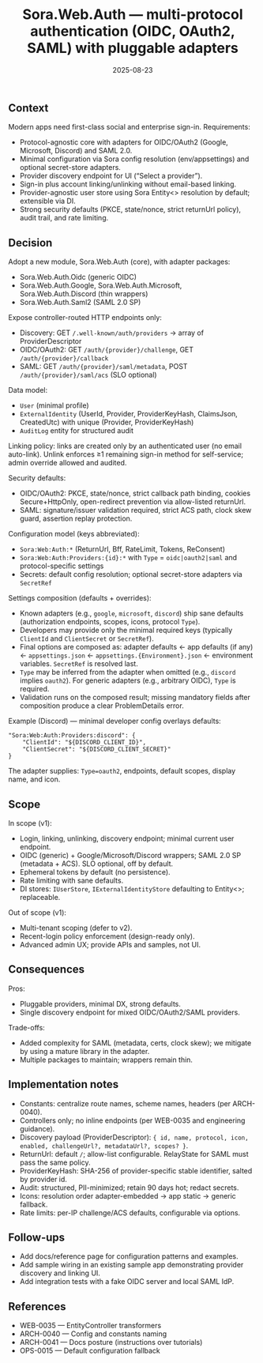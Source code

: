 ﻿---
id: WEB-0043
slug: auth-multi-protocol-oauth-oidc-saml
domain: WEB
status: Accepted
date: 2025-08-23
title: Sora.Web.Auth — multi-protocol authentication (OIDC, OAuth2, SAML) with pluggable adapters
---

## Context

Modern apps need first-class social and enterprise sign-in. Requirements:

- Protocol-agnostic core with adapters for OIDC/OAuth2 (Google, Microsoft, Discord) and SAML 2.0.
- Minimal configuration via Sora config resolution (env/appsettings) and optional secret-store adapters.
- Provider discovery endpoint for UI (“Select a provider”).
- Sign-in plus account linking/unlinking without email-based linking.
- Provider-agnostic user store using Sora Entity<> resolution by default; extensible via DI.
- Strong security defaults (PKCE, state/nonce, strict returnUrl policy), audit trail, and rate limiting.

## Decision

Adopt a new module, Sora.Web.Auth (core), with adapter packages:

- Sora.Web.Auth.Oidc (generic OIDC)
- Sora.Web.Auth.Google, Sora.Web.Auth.Microsoft, Sora.Web.Auth.Discord (thin wrappers)
- Sora.Web.Auth.Saml2 (SAML 2.0 SP)

Expose controller-routed HTTP endpoints only:

- Discovery: GET `/.well-known/auth/providers` → array of ProviderDescriptor
- OIDC/OAuth2: GET `/auth/{provider}/challenge`, GET `/auth/{provider}/callback`
- SAML: GET `/auth/{provider}/saml/metadata`, POST `/auth/{provider}/saml/acs` (SLO optional)

Data model:

- `User` (minimal profile)
- `ExternalIdentity` (UserId, Provider, ProviderKeyHash, ClaimsJson, CreatedUtc) with unique (Provider, ProviderKeyHash)
- `AuditLog` entity for structured audit

Linking policy: links are created only by an authenticated user (no email auto-link). Unlink enforces ≥1 remaining sign-in method for self-service; admin override allowed and audited.

Security defaults:

- OIDC/OAuth2: PKCE, state/nonce, strict callback path binding, cookies Secure+HttpOnly, open-redirect prevention via allow-listed returnUrl.
- SAML: signature/issuer validation required, strict ACS path, clock skew guard, assertion replay protection.

Configuration model (keys abbreviated):

- `Sora:Web:Auth:*` (ReturnUrl, Bff, RateLimit, Tokens, ReConsent)
- `Sora:Web:Auth:Providers:{id}:*` with `Type` = `oidc|oauth2|saml` and protocol-specific settings
- Secrets: default config resolution; optional secret-store adapters via `SecretRef`

Settings composition (defaults + overrides):

- Known adapters (e.g., `google`, `microsoft`, `discord`) ship sane defaults (authorization endpoints, scopes, icons, protocol `Type`).
- Developers may provide only the minimal required keys (typically `ClientId` and `ClientSecret` or `SecretRef`).
- Final options are composed as: adapter defaults ← app defaults (if any) ← `appsettings.json` ← `appsettings.{Environment}.json` ← environment variables. `SecretRef` is resolved last.
- `Type` may be inferred from the adapter when omitted (e.g., `discord` implies `oauth2`). For generic adapters (e.g., arbitrary OIDC), `Type` is required.
- Validation runs on the composed result; missing mandatory fields after composition produce a clear ProblemDetails error.

Example (Discord) — minimal developer config overlays defaults:

```
"Sora:Web:Auth:Providers:discord": {
	"ClientId": "${DISCORD_CLIENT_ID}",
	"ClientSecret": "${DISCORD_CLIENT_SECRET}"
}
```

The adapter supplies: `Type=oauth2`, endpoints, default scopes, display name, and icon.

## Scope

In scope (v1):

- Login, linking, unlinking, discovery endpoint; minimal current user endpoint.
- OIDC (generic) + Google/Microsoft/Discord wrappers; SAML 2.0 SP (metadata + ACS). SLO optional, off by default.
- Ephemeral tokens by default (no persistence).
- Rate limiting with sane defaults.
- DI stores: `IUserStore`, `IExternalIdentityStore` defaulting to Entity<>; replaceable.

Out of scope (v1):

- Multi-tenant scoping (defer to v2).
- Recent-login policy enforcement (design-ready only).
- Advanced admin UX; provide APIs and samples, not UI.

## Consequences

Pros:

- Pluggable providers, minimal DX, strong defaults.
- Single discovery endpoint for mixed OIDC/OAuth2/SAML providers.

Trade-offs:

- Added complexity for SAML (metadata, certs, clock skew); we mitigate by using a mature library in the adapter.
- Multiple packages to maintain; wrappers remain thin.

## Implementation notes

- Constants: centralize route names, scheme names, headers (per ARCH-0040).
- Controllers only; no inline endpoints (per WEB-0035 and engineering guidance).
- Discovery payload (ProviderDescriptor): `{ id, name, protocol, icon, enabled, challengeUrl?, metadataUrl?, scopes? }`.
- ReturnUrl: default `/`; allow-list configurable. RelayState for SAML must pass the same policy.
- ProviderKeyHash: SHA-256 of provider-specific stable identifier, salted by provider id.
- Audit: structured, PII-minimized; retain 90 days hot; redact secrets.
- Icons: resolution order adapter-embedded → app static → generic fallback.
- Rate limits: per-IP challenge/ACS defaults, configurable via options.

## Follow-ups

- Add docs/reference page for configuration patterns and examples.
- Add sample wiring in an existing sample app demonstrating provider discovery and linking UI.
- Add integration tests with a fake OIDC server and local SAML IdP.

## References

- WEB-0035 — EntityController transformers
- ARCH-0040 — Config and constants naming
- ARCH-0041 — Docs posture (instructions over tutorials)
- OPS-0015 — Default configuration fallback
